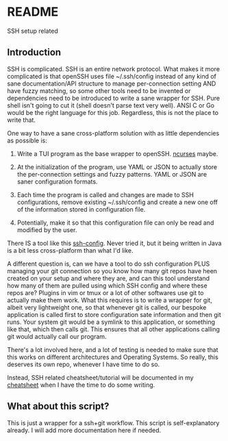 # README

SSH setup related

## Introduction

SSH is complicated. SSH is an entire network protocol. What makes it
more complicated is that openSSH uses file ~/.ssh/config instead of any
kind of sane documentation/API structure to manage per-connection
setting AND have fuzzy matching, so some other tools need to be invented
or dependencies need to be introduced to write a sane wrapper for SSH.
Pure shell isn't going to cut it (shell doesn't parse text very well).
ANSI C or Go would be the right language for this job. Regardless, this
is not the place to write that.

One way to have a sane cross-platform solution with as little
dependencies as possible is:

1. Write a TUI program as the base wrapper to openSSH.
   [ncurses](https://invisible-island.net/ncurses/announce.html) maybe.

2. At the initialization of the program, use YAML or JSON to actually
   store the per-connection settings and fuzzy patterns. YAML or JSON
   are saner configuration formats.

3. Each time the program is called and changes are made to SSH
   configurations, remove existing ~/.ssh/config and create a new one
   off of the information stored in configuration file.

4. Potentially, make it so that this configuration file can only be
   read and modified by the user.

There IS a tool like this
[ssh-config](https://github.com/1and1/ssh-config). Never tried it, but
it being written in Java is a bit less cross-platform than what I'd
like.

A different question is, can we have a tool to do ssh configuration PLUS
managing your git connection so you know how many git repos have heen
created on your setup and where they are, and can this tool understand
how many of them are pulled using which SSH config and where these repos
are? Plugins in vim or tmux or a lot of other softwares use git to
actually make them work.  What this requires is to write a wrapper for
git, albeit very lightweight one, so that whenever git is called, our
bespoke application is called first to store configuration sate
information and then git runs. Your system git would be a symlink to
this application, or something like that, which then calls git. This
ensures that all other applications calling git would actually call our
program.

There's a lot involved here, and a lot of testing is needed to make sure
that this works on different architectures and Operating Systems. So
really, this deserves its own repo, whenever I have time to do so.

Instead, SSH related cheatsheet/tutorial will be documented in my
[cheatsheet](https:///github.com/samyilin/cheatsheets) when I have the
time to do some writing.

## What about this script?

This is just a wrapper for a ssh+git workflow. This script is
self-explanatory already. I will add more documentation here if needed.

